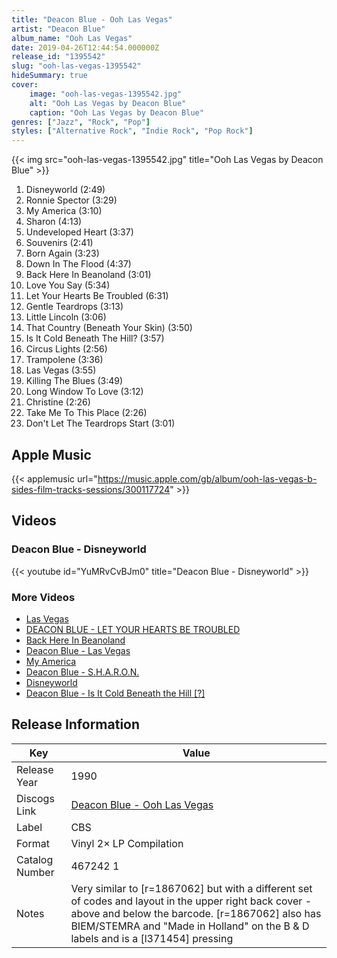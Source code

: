 ```yaml
---
title: "Deacon Blue - Ooh Las Vegas"
artist: "Deacon Blue"
album_name: "Ooh Las Vegas"
date: 2019-04-26T12:44:54.000000Z
release_id: "1395542"
slug: "ooh-las-vegas-1395542"
hideSummary: true
cover:
    image: "ooh-las-vegas-1395542.jpg"
    alt: "Ooh Las Vegas by Deacon Blue"
    caption: "Ooh Las Vegas by Deacon Blue"
genres: ["Jazz", "Rock", "Pop"]
styles: ["Alternative Rock", "Indie Rock", "Pop Rock"]
---
```


{{< img src="ooh-las-vegas-1395542.jpg" title="Ooh Las Vegas by Deacon Blue" >}}

<!-- section break -->

1. Disneyworld (2:49)
2. Ronnie Spector (3:29)
3. My America (3:10)
4. Sharon (4:13)
5. Undeveloped Heart (3:37)
6. Souvenirs (2:41)
7. Born Again (3:23)
8. Down In The Flood (4:37)
9. Back Here In Beanoland (3:01)
10. Love You Say (5:34)
11. Let Your Hearts Be Troubled (6:31)
12. Gentle Teardrops (3:13)
13. Little Lincoln (3:06)
14. That Country (Beneath Your Skin) (3:50)
15. Is It Cold Beneath The Hill? (3:57)
16. Circus Lights (2:56)
17. Trampolene (3:36)
18. Las Vegas (3:55)
19. Killing The Blues (3:49)
20. Long Window To Love (3:12)
21. Christine (2:26)
22. Take Me To This Place (2:26)
23. Don't Let The Teardrops Start (3:01)

<!-- section break -->




## Apple Music
{{< applemusic url="https://music.apple.com/gb/album/ooh-las-vegas-b-sides-film-tracks-sessions/300117724" >}}





## Videos
### Deacon Blue - Disneyworld
{{< youtube id="YuMRvCvBJm0" title="Deacon Blue - Disneyworld" >}}<br>

### More Videos

- [Las Vegas](https://www.youtube.com/watch?v=MfKXbvxw21c)
- [DEACON BLUE - LET YOUR HEARTS BE TROUBLED](https://www.youtube.com/watch?v=rOMEr-a_nl8)
- [Back Here In Beanoland](https://www.youtube.com/watch?v=nWn6ipzktis)
- [Deacon Blue - Las Vegas](https://www.youtube.com/watch?v=crf3fsAi_WU)
- [My America](https://www.youtube.com/watch?v=2Kkb9iOh5OY)
- [Deacon Blue - S.H.A.R.O.N.](https://www.youtube.com/watch?v=BspKQrrj8GQ)
- [Disneyworld](https://www.youtube.com/watch?v=hXIRGY5OP3I)
- [Deacon Blue - Is It Cold Beneath the Hill [?]](https://www.youtube.com/watch?v=I2G3dosGk4I)


## Release Information
|  Key           | Value                                                |
| ---------------| ---------------------------------------------------- |
| Release Year   | 1990                                   |
| Discogs Link   | [Deacon Blue - Ooh Las Vegas](https://www.discogs.com/release/1395542-Deacon-Blue-Ooh-Las-Vegas) |
| Label          | CBS |
| Format         | Vinyl 2× LP Compilation |
| Catalog Number | 467242 1 |
| Notes | Very similar to [r=1867062] but with a different set of codes and layout in the upper right back cover - above and below the barcode. [r=1867062] also has BIEM/STEMRA and "Made in Holland" on the B & D labels and is a [l371454] pressing |